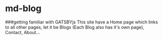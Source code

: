 # md-blog
###getting familiar with GATSBYjs
This site have a Home page which links to all other pages, let it be Blogs (Each Blog also has it's own page), Contact, About...
